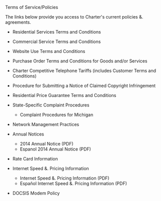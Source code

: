 Terms of Service/Policies

The links below provide you access to Charter's current policies &. agreements.

*   Residential Services Terms and Conditions

*   Commercial Service Terms and Conditions
*   Website Use Terms and Conditions
*   Purchase Order Terms and Conditions for Goods and/or Services
*   Charter Competitive Telephone Tariffs (includes Customer Terms and Conditions)
*   Procedure for Submitting a Notice of Claimed Copyright Infringement
*   Residential Price Guarantee Terms and Conditions
*   State-Specific Complaint Procedures
    *   Complaint Procedures for Michigan
*   Network Management Practices
*   Annual Notices
    *   2014 Annual Notice (PDF)
    *   Espanol 2014 Annual Notice (PDF)
*   Rate Card Information
*   Internet Speed &. Pricing Information
    *   Internet Speed &. Pricing Information (PDF)
    *   Español Internet Speed &. Pricing Information (PDF)
*   DOCSIS Modem Policy